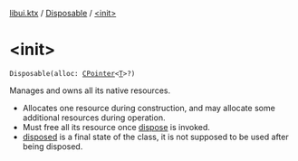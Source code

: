 [libui.ktx](../index.md) / [Disposable](index.md) / [&lt;init&gt;](./-init-.md)

# &lt;init&gt;

`Disposable(alloc: `[`CPointer`](../../kotlinx.cinterop/-c-pointer/index.md)`<`[`T`](index.md#T)`>?)`

Manages and owns all its native resources.

* Allocates one resource during construction,
    and may allocate some additional resources during operation.
* Must free all its resource once [dispose](dispose.md) is invoked.
* [disposed](disposed.md) is a final state of the class, it is not supposed
    to be used after being disposed.
